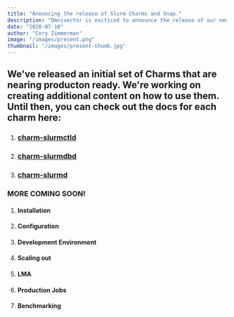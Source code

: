 ```yaml
---
title: "Anouncing the release of Slurm Charms and Snap."
description: "Omnivector is excticed to announce the release of our new Slurm charms."
date: "2020-07-10"
author: "Cory Zimmerman"
image: "/images/present.png"
thumbnail: "/images/present-thumb.jpg"
---
```


## We've released an initial set of Charms that are nearing producton ready. We're working on creating additional content on how to use them. Until then, you can check out the docs for each charm here:

1. ### [charm-slurmctld](https://github.com/omnivector-solutions/charm-slurmctld)
2. ### [charm-slurmdbd](https://github.com/omnivector-solutions/charm-slurmdbd)
3. ### [charm-slurmd](https://github.com/omnivector-solutions/charm-slurmd)

### MORE COMING SOON!

1. #### Installation
2. #### Configuration
3. #### Development Environment
4. #### Scaling out
5. #### LMA
6. #### Production Jobs
7. #### Benchmarking

